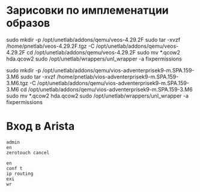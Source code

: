 # Зарисовки по имплеменатции образов

sudo mkdir -p /opt/unetlab/addons/qemu/veos-4.29.2F
sudo tar -xvzf /home/pnetlab/veos-4.29.2F.tgz -C /opt/unetlab/addons/qemu/veos-4.29.2F
cd /opt/unetlab/addons/qemu/veos-4.29.2F
sudo mv *.qcow2 hda.qcow2
sudo /opt/unetlab/wrappers/unl_wrapper -a fixpermissions



sudo mkdir -p /opt/unetlab/addons/qemu/vios-adventerprisek9-m.SPA.159-3.M6
sudo tar -xvzf /home/pnetlab/vios-adventerprisek9-m.SPA.159-3.M6.tgz -C /opt/unetlab/addons/qemu/vios-adventerprisek9-m.SPA.159-3.M6
cd /opt/unetlab/addons/qemu/vios-adventerprisek9-m.SPA.159-3.M6
sudo mv *.qcow2 hda.qcow2
sudo /opt/unetlab/wrappers/unl_wrapper -a fixpermissions


# Вход в Arista

```
admin
en
zerotouch cancel
```
```
en
conf t
ip routing
exi
wr


```


